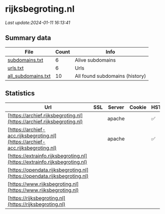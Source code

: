 # rijksbegroting.nl
*Last update:2024-01-11 16:13:41*
## Summary data
| File       | Count | Info |
|------------|-------|------|
|[subdomains.txt](/data/rijksbegroting/subdomains.txt)|6|Alive subdomains|
|[urls.txt](/data/rijksbegroting/urls.txt)|6|Urls|
|[all_subdomains.txt](/data/rijksbegroting/all_subdomains.txt)|10|All found subdomains (history)|
## Statistics
| Url | SSL | Server | Cookie | HSTS | CSP | XFO | XXP | RP | Tech |
|------------|-------|------|------|------|------|------|------|------|------|
|[https://archief.rijksbegroting.nl](https://archief.rijksbegroting.nl)| |apache| |:white_check_mark: | | |:white_check_mark: | | |:white_check_mark: | |Apache HTTP Server H...| |
|[https://archief-acc.rijksbegroting.nl](https://archief-acc.rijksbegroting.nl)| |apache| |:white_check_mark: | | |:white_check_mark: | | |:white_check_mark: | |Apache HTTP Server H...| |
|[https://extrainfo.rijksbegroting.nl](https://extrainfo.rijksbegroting.nl)| | | | | | | |:white_check_mark: | |HSTS| |
|[https://opendata.rijksbegroting.nl](https://opendata.rijksbegroting.nl)| | | | | | | |:white_check_mark: | |HSTS| |
|[https://www.rijksbegroting.nl](https://www.rijksbegroting.nl)| | | | | | | |:white_check_mark: | |HSTS| |
|[https://rijksbegroting.nl](https://rijksbegroting.nl)| | | | | | | |:white_check_mark: | |HSTS| |